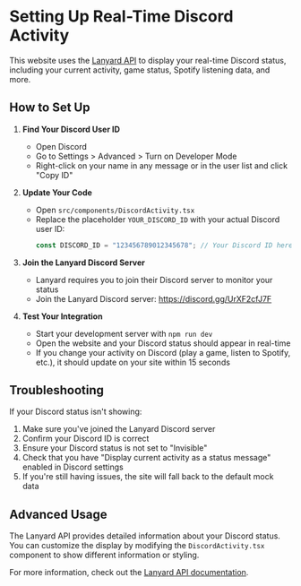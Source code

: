 # Setting Up Real-Time Discord Activity

This website uses the [Lanyard API](https://github.com/Phineas/lanyard) to display your real-time Discord status, including your current activity, game status, Spotify listening data, and more.

## How to Set Up

1. **Find Your Discord User ID**

   - Open Discord
   - Go to Settings > Advanced > Turn on Developer Mode
   - Right-click on your name in any message or in the user list and click "Copy ID"

2. **Update Your Code**

   - Open `src/components/DiscordActivity.tsx`
   - Replace the placeholder `YOUR_DISCORD_ID` with your actual Discord user ID:
     ```typescript
     const DISCORD_ID = "123456789012345678"; // Your Discord ID here
     ```

3. **Join the Lanyard Discord Server**

   - Lanyard requires you to join their Discord server to monitor your status
   - Join the Lanyard Discord server: https://discord.gg/UrXF2cfJ7F

4. **Test Your Integration**
   - Start your development server with `npm run dev`
   - Open the website and your Discord status should appear in real-time
   - If you change your activity on Discord (play a game, listen to Spotify, etc.), it should update on your site within 15 seconds

## Troubleshooting

If your Discord status isn't showing:

1. Make sure you've joined the Lanyard Discord server
2. Confirm your Discord ID is correct
3. Ensure your Discord status is not set to "Invisible"
4. Check that you have "Display current activity as a status message" enabled in Discord settings
5. If you're still having issues, the site will fall back to the default mock data

## Advanced Usage

The Lanyard API provides detailed information about your Discord status. You can customize the display by modifying the `DiscordActivity.tsx` component to show different information or styling.

For more information, check out the [Lanyard API documentation](https://github.com/Phineas/lanyard).
